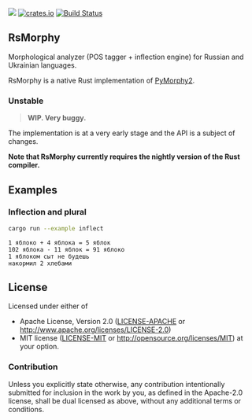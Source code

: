 ![](https://img.shields.io/crates/l/rsmorphy.svg)
[![crates.io](https://img.shields.io/crates/v/rsmorphy.svg)](https://crates.io/crates/rsmorphy)
[![Build Status](https://travis-ci.org/alexander-irbis/rsmorphy.svg)](https://travis-ci.org/alexander-irbis/rsmorphy)

## RsMorphy

Morphological analyzer (POS tagger + inflection engine) for Russian and Ukrainian languages.

RsMorphy is a native Rust implementation of [PyMorphy2](https://github.com/kmike/pymorphy2).


### Unstable

> **WIP. Very buggy.**

The implementation is at a very early stage and the API is a subject of changes.

__Note that RsMorphy currently requires the nightly version of the Rust compiler.__


## Examples

### Inflection and plural

```bash
cargo run --example inflect
```
```
1 яблоко + 4 яблока = 5 яблок
102 яблока - 11 яблок = 91 яблоко
1 яблоком сыт не будешь
накормил 2 хлебами
```


## License

Licensed under either of
 * Apache License, Version 2.0 ([LICENSE-APACHE](LICENSE-APACHE) or http://www.apache.org/licenses/LICENSE-2.0)
 * MIT license ([LICENSE-MIT](LICENSE-MIT) or http://opensource.org/licenses/MIT)
at your option.


### Contribution

Unless you explicitly state otherwise, any contribution intentionally submitted
for inclusion in the work by you, as defined in the Apache-2.0 license,
shall be dual licensed as above, without any additional terms or conditions.
